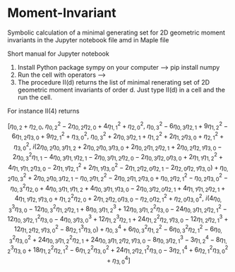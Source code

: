 # Moment-Invariant
Symbolic calculation of a minimal generating set for 2D geometric moment invariants in the  Jupyter notebook file amd in Maple file

Short manual for  Jupyter notebook
 1. Install Python package sympy on your computer --> pip install numpy
 2. Run the cell with operators --> 
 3. The procedure II(d) returns the list of minimal renerating set of 2D geometric moment invariants of order d.  Just type II(d) in a cell and the run the cell.
 
 For instance 
 II(4) returns
 
 $$
 \displaystyle \left[ {\eta}_{0,2} + {\eta}_{2,0}, \  {\eta}_{0,2}^{2} - 2 {\eta}_{0,2} {\eta}_{2,0} + 4 {\eta}_{1,1}^{2} + {\eta}_{2,0}^{2}, \  {\eta}_{0,3}^{2} - 6 {\eta}_{0,3} {\eta}_{2,1} + 9 {\eta}_{1,2}^{2} - 6 {\eta}_{1,2} {\eta}_{3,0} + 9 {\eta}_{2,1}^{2} + {\eta}_{3,0}^{2}, \  {\eta}_{0,3}^{2} + 2 {\eta}_{0,3} {\eta}_{2,1} + {\eta}_{1,2}^{2} + 2 {\eta}_{1,2} {\eta}_{3,0} + {\eta}_{2,1}^{2} + {\eta}_{3,0}^{2}, \  i \left(2 {\eta}_{0,2} {\eta}_{0,3} {\eta}_{1,2} + 2 {\eta}_{0,2} {\eta}_{0,3} {\eta}_{3,0} + 2 {\eta}_{0,2} {\eta}_{1,2} {\eta}_{2,1} + 2 {\eta}_{0,2} {\eta}_{2,1} {\eta}_{3,0} - 2 {\eta}_{0,3}^{2} {\eta}_{1,1} - 4 {\eta}_{0,3} {\eta}_{1,1} {\eta}_{2,1} - 2 {\eta}_{0,3} {\eta}_{1,2} {\eta}_{2,0} - 2 {\eta}_{0,3} {\eta}_{2,0} {\eta}_{3,0} + 2 {\eta}_{1,1} {\eta}_{1,2}^{2} + 4 {\eta}_{1,1} {\eta}_{1,2} {\eta}_{3,0} - 2 {\eta}_{1,1} {\eta}_{2,1}^{2} + 2 {\eta}_{1,1} {\eta}_{3,0}^{2} - 2 {\eta}_{1,2} {\eta}_{2,0} {\eta}_{2,1} - 2 {\eta}_{2,0} {\eta}_{2,1} {\eta}_{3,0}\right) + {\eta}_{0,2} {\eta}_{0,3}^{2} + 2 {\eta}_{0,2} {\eta}_{0,3} {\eta}_{2,1} - {\eta}_{0,2} {\eta}_{1,2}^{2} - 2 {\eta}_{0,2} {\eta}_{1,2} {\eta}_{3,0} + {\eta}_{0,2} {\eta}_{2,1}^{2} - {\eta}_{0,2} {\eta}_{3,0}^{2} - {\eta}_{0,3}^{2} {\eta}_{2,0} + 4 {\eta}_{0,3} {\eta}_{1,1} {\eta}_{1,2} + 4 {\eta}_{0,3} {\eta}_{1,1} {\eta}_{3,0} - 2 {\eta}_{0,3} {\eta}_{2,0} {\eta}_{2,1} + 4 {\eta}_{1,1} {\eta}_{1,2} {\eta}_{2,1} + 4 {\eta}_{1,1} {\eta}_{2,1} {\eta}_{3,0} + {\eta}_{1,2}^{2} {\eta}_{2,0} + 2 {\eta}_{1,2} {\eta}_{2,0} {\eta}_{3,0} - {\eta}_{2,0} {\eta}_{2,1}^{2} + {\eta}_{2,0} {\eta}_{3,0}^{2}, \  i \left(4 {\eta}_{0,3}^{3} {\eta}_{3,0} - 12 {\eta}_{0,3}^{2} {\eta}_{1,2} {\eta}_{2,1} + 8 {\eta}_{0,3} {\eta}_{1,2}^{3} + 12 {\eta}_{0,3} {\eta}_{1,2}^{2} {\eta}_{3,0} - 24 {\eta}_{0,3} {\eta}_{1,2} {\eta}_{2,1}^{2} - 12 {\eta}_{0,3} {\eta}_{2,1}^{2} {\eta}_{3,0} - 4 {\eta}_{0,3} {\eta}_{3,0}^{3} + 12 {\eta}_{1,2}^{3} {\eta}_{2,1} + 24 {\eta}_{1,2}^{2} {\eta}_{2,1} {\eta}_{3,0} - 12 {\eta}_{1,2} {\eta}_{2,1}^{3} + 12 {\eta}_{1,2} {\eta}_{2,1} {\eta}_{3,0}^{2} - 8 {\eta}_{2,1}^{3} {\eta}_{3,0}\right) + {\eta}_{0,3}^{4} + 6 {\eta}_{0,3}^{2} {\eta}_{1,2}^{2} - 6 {\eta}_{0,3}^{2} {\eta}_{2,1}^{2} - 6 {\eta}_{0,3}^{2} {\eta}_{3,0}^{2} + 24 {\eta}_{0,3} {\eta}_{1,2}^{2} {\eta}_{2,1} + 24 {\eta}_{0,3} {\eta}_{1,2} {\eta}_{2,1} {\eta}_{3,0} - 8 {\eta}_{0,3} {\eta}_{2,1}^{3} - 3 {\eta}_{1,2}^{4} - 8 {\eta}_{1,2}^{3} {\eta}_{3,0} + 18 {\eta}_{1,2}^{2} {\eta}_{2,1}^{2} - 6 {\eta}_{1,2}^{2} {\eta}_{3,0}^{2} + 24 {\eta}_{1,2} {\eta}_{2,1}^{2} {\eta}_{3,0} - 3 {\eta}_{2,1}^{4} + 6 {\eta}_{2,1}^{2} {\eta}_{3,0}^{2} + {\eta}_{3,0}^{4}\right]
 $$
